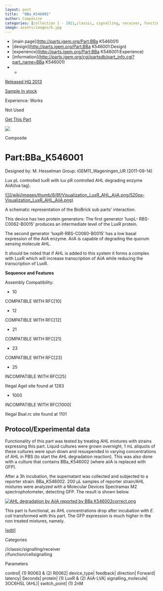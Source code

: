 ```yaml
---
layout: post
title:  "BBa_K546001"
author: Composite
categories: [collection 1 - 2021,classic, signalling, receiver, function, cellsignalling] 
image: assets/images/6.jpg
---
```



  * [main page](http://parts.igem.org/Part:BBa K546001)
  * [design](http://parts.igem.org/Part:BBa K546001:Design)
  * [experience](http://parts.igem.org/Part:BBa K546001:Experience)
  * [information](http://parts.igem.org/cgi/partsdb/part_info.cgi?part_name=BBa K546001)
  *   * 

[Released HQ 2013](http://parts.igem.org/Help:Part_Status_Box)

[Sample In stock](http://parts.igem.org/Help:Part_Status_Box)

Experience: Works

Not Used

[ Get This Part](http://parts.igem.org/partsdb/get_part.cgi?part=BBa_K546001)

![](http://parts.igem.org/images/partbypart/icon_composite.png)

Composite

# Part:BBa_K546001

Designed by: M. Hesselman   Group: iGEM11_Wageningen_UR   (2011-09-14)

Lux pL controlled luxR with lux pR controlled AHL degrading enzyme AiiA(lva
tag).

[![](/wiki/images/thumb/8/8f/Visualization_LuxR_AHL_AiiA.png/520px-
Visualization_LuxR_AHL_AiiA.png)](/File:Visualization_LuxR_AHL_AiiA.png)

[](/File:Visualization_LuxR_AHL_AiiA.png "Enlarge")

A schematic representation of the BioBrick sub parts' interaction.

This device has two protein generators: The first generator ‘luxpL-
RBS-C0062-B0015’ produces an intermediate level of the LuxR protein.

The second generator ‘luxpR-RBS-C0060-B0015’ has a low basal expression of the
AiiA enzyme. AiiA is capable of degrading the quorum sensing molecule AHL.

It should be noted that if AHL is added to this system it forms a complex with
LuxR which will increase transcription of AiiA while reducing the
transcription of LuxR.

  

  

  

**Sequence and Features**

  

Assembly Compatibility:

  * 10

COMPATIBLE WITH RFC[10]

  * 12

COMPATIBLE WITH RFC[12]

  * 21

COMPATIBLE WITH RFC[21]

  * 23

COMPATIBLE WITH RFC[23]

  * 25

INCOMPATIBLE WITH RFC[25]

Illegal AgeI site found at 1283  

  * 1000

INCOMPATIBLE WITH RFC[1000]

Illegal BsaI.rc site found at 1101  

  

## Protocol/Experimental data

Functionality of this part was tested by treating AHL mixtures with strains
expressing this part. Liquid cultures were grown overnight, 1 mL aliquots of
these cultures were spun down and resuspended in varying concentrations of AHL
in PBS (to start the AHL degradation reaction). This was also done with a
culture that contains BBa_K546002 (where aiiA is replaced with GFP).

After a 3h incubation, the supernatant was collected and subjected to a
reporter strain: BBa_K546002. 200 µL samples of reporter strain/AHL mixtures
were analyzed with a Molecular Devices Spectramax M2 spectrophotometer,
detecting GFP. The result is shown below.

  
[![AHL degradation by AiiA reported by BBa
K546002correct.png](/wiki/images/c/c0/AHL_degradation_by_AiiA_reported_by_BBa_K546002correct.png)](/File:AHL_degradation_by_AiiA_reported_by_BBa_K546002correct.png)

This part is functional, as AHL concentrations drop after incubation with _E.
coli_ transformed with this part. The GFP expression is much higher in the non
treated mixtures, namely.

  

[[edit](http://parts.igem.org/partsdb/part_info.cgi?part_name=BBa_K546001)]

Categories

//classic/signalling/receiver  
//function/cellsignalling

Parameters

control| (1) R0063 & (2) R0062| device_type| feedback| direction| Forward|
latency| Seconds| protein| (1) LuxR & (2) AiiA-LVA| signalling_molecule|
3OC6HSL (AHL)| switch_point| (1) 2nM

